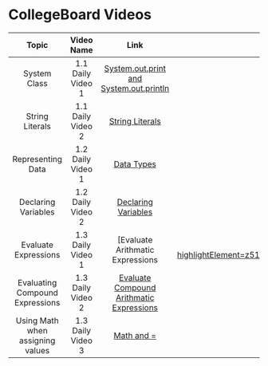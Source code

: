 # CollegeBoard Videos

|Topic|Video Name|Link|Length|
|:---:|:---:|:---:|:---:|
|System Class|1.1 Daily Video 1|[System.out.print and System.out.println](https://apclassroom.collegeboard.org/8/home?highlightElement=qyu6avch2l&unit=1#:~:text=1.1%3A%20Daily%20Video%201%20(Skill%202.B)In%20this%20video%2C%20we%20will%20call%20System%20class%20methods%20to%20generate%20output%20to%20the%20screen%20and%20will%20determine%20output%20based%20on%20a%20series%20of%20System.out.print%20and%20System.out.println%20statements)| 8:29|
|String Literals|1.1 Daily Video 2|[String Literals](https://apclassroom.collegeboard.org/8/home?highlightElement=qyu6avch2l&unit=1#:~:text=1.1%3A%20Daily%20Video%202%20(Skill%202.B)In%20this%20video%2C%20we%20will%20create%20string%20literals%20by%20placing%20a%20sequence%20of%20characters%20within%20double%20quotes)| 5:36|
|Representing Data|1.2 Daily Video 1|[Data Types](https://apclassroom.collegeboard.org/8/home?highlightElement=qyu6avch2l&unit=1#:~:text=1.2%3A%20Daily%20Video%201%20(Skill%201.A)In%20this%20video%2C%20we%20will%20learn%20that%20the%20way%20data%20is%20represented%20in%20a%20program%20determines%20the%20operations%20we%20can%20perform%20with%20it%20and%20affects%20how%20the%20data%20can%20be%20used)|6:27|
|Declaring Variables|1.2 Daily Video 2|[Declaring Variables](https://apclassroom.collegeboard.org/8/home?highlightElement=jccqx3doxb&unit=1#:~:text=1.2%3A%20Daily%20Video%202%20(Skill%201.B)In%20this%20video%2C%20we%20will%20learn%20how%20variables%20allow%20us%20to%20represent%20various%20types%20of%20information%20for%20reuse%20and%20adaptability%20and%20how%20to%20declare%20and%20initialize%20variables%20in%20a%20program.)|8:20|
|Evaluate Expressions|1.3 Daily Video 1|[Evaluate Arithmatic Expressions|(https://apclassroom.collegeboard.org/8/home?highlightElement=z51smemt7h&unit=1#:~:text=1.3%3A%20Daily%20Video%201%20(Skill%202.A)In%20this%20video%2C%20we%20will%20learn%20that%20the%20way%20variables%20and%20operators%20are%20combined%20in%20an%20expression%20determines%20the%20result.%20We%20will%20learn%20to%20use%20the%20basic%20arithmetic%20operators%20to%20build%20numeric%20expressions)|7:09|
|Evaluating Compound Expressions|1.3 Daily Video 2|[Evaluate Compound Arithmatic Expressions](https://apclassroom.collegeboard.org/8/home?highlightElement=z51smemt7h&unit=1#:~:text=1.3%3A%20Daily%20Video%202%20(Skill%202.A)In%20this%20video%2C%20we%20will%20use%20our%20knowledge%20of%20the%20basic%20arithmetic%20operators%20to%20build%20and%20evaluate%20compound%20expressions)|8:09|
|Using Math when assigning values|1.3 Daily Video 3|[Math and =](https://apclassroom.collegeboard.org/8/home?apd=mvo3vz0p7k&unit=1)|9:49|
